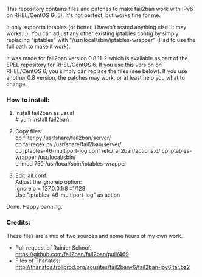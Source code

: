 This repository contains files and patches to make fail2ban work with IPv6 on RHEL/CentOS 6(.5). It's not perfect, but works fine for me.

It only supports iptables (or better, i haven't tested anything else. It may works...).
You can adjust any other existing iptables config by simply replacing "iptables" with "/usr/local/sbin/iptables-wrapper" (Had to use the full path to make it work).

It was made for fail2ban version 0.8.11-2 which is available as part of the EPEL repository for RHEL/CentOS 6.
If you use this version on RHEL/CentOS 6, you simply can replace the files (see below). If you use another 0.8 version, the patches may work, or at least help you what to change.

### How to install:

1. Install fail2ban as usual  
  \# yum install fail2ban

2. Copy files:  
  cp filter.py /usr/share/fail2ban/server/  
  cp failregex.py /usr/share/fail2ban/server/  
  cp iptables-46-multiport-log.conf /etc/fail2ban/actions.d/
  cp iptables-wrapper /usr/local/sbin/  
  chmod 750 /usr/local/sbin/iptables-wrapper

3. Edit jail.conf:  
  Adjust the ignoreip option:  
  ignoreip = 127.0.0.1/8 ::1/128  
  Use "iptables-46-multiport-log" as action

Done. Happy banning.


### Credits:
These files are a mix of two sources and some hours of my own work.
- Pull request of Rainier Schoof: https://github.com/fail2ban/fail2ban/pull/469
- Files of Thanatos: http://thanatos.trollprod.org/sousites/fail2banv6/fail2ban-ipv6.tar.bz2
